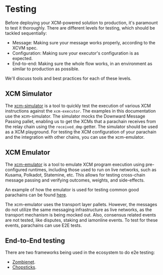 # Testing

Before deploying your XCM-powered solution to production, it's paramount to test it thoroughly.
There are different levels for testing, which should be tackled sequentially:

- Message: Making sure your message works properly, according to the XCVM spec.
- Configuration: Making sure your executor's configuration is as expected.
- End-to-end: Making sure the whole flow works, in an environment as similar to production as
  possible.

We'll discuss tools and best practices for each of these levels.

## XCM Simulator

The [xcm-simulator](https://github.com/paritytech/polkadot/tree/master/xcm/xcm-simulator) is a tool
to quickly test the execution of various XCM instructions against the `xcm-executor`. The examples
in this documentation use the xcm-simulator. The simulator mocks the Downward Message Passing
pallet, enabling us to get the XCMs that a parachain receives from the relay chain using the
`received_dmp` getter. The simulator should be used as a XCM playground. For testing the XCM
configuration of your parachain and the integration with other chains, you can use the xcm-emulator.

## XCM Emulator

The [xcm-emulator](https://github.com/paritytech/cumulus/tree/master/xcm/xcm-emulator) is a tool to
emulate XCM program execution using pre-configured runtimes, including those used to run on live
networks, such as Kusama, Polkadot, Statemine, etc. This allows for testing cross-chain message
passing and verifying outcomes, weights, and side-effects.

An example of how the emulator is used for testing common good parachains can be found
[here](https://github.com/paritytech/cumulus/tree/master/parachains/integration-tests/emulated).

The xcm-emulator uses the transport layer pallets. However, the messages do not utilize the same
messaging infrastructure as live networks, as the transport mechanism is being mocked out. Also,
consensus related events are not tested, like disputes, staking and iamonline events. To test for
these events, parachains can use E2E tests.

## End-to-End testing

There are two frameworks being used in the ecosystem to do e2e testing:

- [Zombienet](https://github.com/paritytech/zombienet).
- [Chopsticks](https://github.com/AcalaNetwork/chopsticks).
